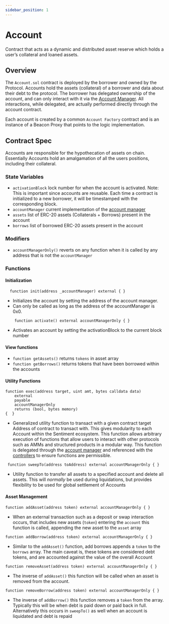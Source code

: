```yaml
---
sidebar_position: 1
---
```


# Account
Contract that acts as a dynamic and distributed asset reserve
        which holds a user’s collateral and loaned assets.
## Overview

The `Account.sol` contract is deployed by the borrower and owned by the Protocol. Accounts hold the assets (collateral) of a borrower and data about their debt to the protocol. The borrower has delegated ownership of the account, and can only interact with it via the [Account Manager](protocol/core/accountManager.md). All interactions,
while delegated, are actually performed directly through the account contract.

Each account is created by a common `Account Factory` contract and is an instance
of a Beacon Proxy that points to the logic implementation.

## Contract Spec

Accounts are responsible for the hypothecation of assets on chain. Essentially
Accounts hold an amalgamation of all the users positions, including their
collateral.

### State Variables
- `activationBlock` lock number for when the account is activated. Note: This is important since accounts are reusable. Each time a contract is initialized to a
new borrower, it will be timestamped with the corresponding block.
- `accountManager` current implementation of the [account manager](protocol/core/accountManager.md)
- `assets` list of ERC-20 assets (Collaterals + Borrows) present in the account
- `borrows` list of borrowed ERC-20 assets present in the account

### Modifiers
- `accountManagerOnly()` reverts on any function when it is called by any address that is not the `accountManager`

### Functions

#### Initialization

```
  function init(address _accountManager) external { }
```
- Initializes the account by setting the address of the account
  manager.
- Can only be called as long as the address of the accountManager is
  0x0.
```
    function activate() external accountManagerOnly { }
```
- Activates an account by setting the activationBlock to the
  current block number

#### View functions
- `function getAssets()` returns `tokens` in asset array
- `function getBorrows()` returns tokens that have been borrowed within the
                          accounts


#### Utility Functions

```
function exec(address target, uint amt, bytes calldata data)
    external
    payable
    accountManagerOnly
    returns (bool, bytes memory)
{  }
```
- Generalized utility function to transact with a given contract
        target Address of contract to transact with. This gives modularity to
        each Account within the Sentiment ecosystem. This function allows arbitrary execution of functions that allow users to interact with other protocols such as AMMs and structured products in a modular way. This function is delegated through the [account manager](protocol/core/accountManager.md) and referenced with the [controllers](protocol/controllers/controller.md) to ensure functions are permissible.


```
 function sweepTo(address toAddress) external accountManagerOnly { }
```
- Utility function to transfer all assets to a specified account
  and delete all assets. This will *normally* be used during liquidations, but
  provides flexibility to be used for global settlement of Accounts

#### Asset Management

```
function addAsset(address token) external accountManagerOnly { }
```
- When an external transaction such as a deposit or swap interaction occurs, that includes new assets (`token`) entering the `account` this function is called, appending the new asset to the `asset` array

```
function addBorrow(address token) external accountManagerOnly { }
```
- Similar to the `addAsset()` function, add borrows appends a `token` to the `borrows` array. The main caveat is, these tokens are considered debt tokens, and are accounted against the value of the overall Account

```
function removeAsset(address token) external accountManagerOnly { }
```
- The inverse of `addAsset()` this function will be called when an asset is removed from the account.

```
function removeBorrow(address token) external accountManagerOnly { }
```
- The inverse of `addBorrow()` this function removes a `token` from the array. Typically this will be when debt is paid down or paid back in full. Alternatively this occurs in `sweepTo()` as well when an account is liquidated and debt is repaid
